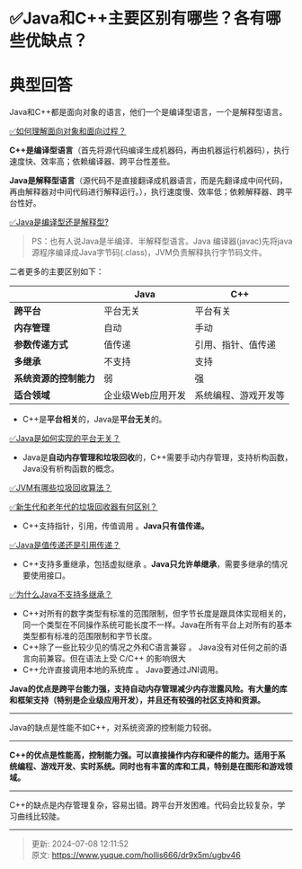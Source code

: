 # ✅Java和C++主要区别有哪些？各有哪些优缺点？

# 典型回答


Java和C++都是面向对象的语言，他们一个是编译型语言，一个是解释型语言。



[✅如何理解面向对象和面向过程？](https://www.yuque.com/hollis666/dr9x5m/sy3eyr)



**C++是编译型语言**（首先将源代码编译生成机器码，再由机器运行机器码），执行速度快、效率高；依赖编译器、跨平台性差些。



**Java是解释型语言**（源代码不是直接翻译成机器语言，而是先翻译成中间代码，再由解释器对中间代码进行解释运行。），执行速度慢、效率低；依赖解释器、跨平台性好。



[✅Java是编译型还是解释型?](https://www.yuque.com/hollis666/dr9x5m/ylde5u)



> PS：也有人说Java是半编译、半解释型语言。Java 编译器(javac)先将java源程序编译成Java字节码(.class)，JVM负责解释执行字节码文件。
>



二者更多的主要区别如下：



| | **Java** | **C++** |
| --- | --- | --- |
| **跨平台** | 平台无关 | 平台有关 |
| **内存管理** | 自动 | 手动 |
| **参数传递方式** | 值传递 | 引用、指针、值传递 |
| **多继承** | 不支持 | 支持 |
| **系统资源的控制能力** | 弱 | 强 |
| **适合领域** | 企业级Web应用开发 | 系统编程、游戏开发等 |




+ C++是**平台相关**的，Java是**平台无关**的。

[✅Java是如何实现的平台无关？](https://www.yuque.com/hollis666/dr9x5m/wgcs7a)

+ Java是**自动内存管理和垃圾回收**的，C++需要手动内存管理，支持析构函数，Java没有析构函数的概念。

[✅JVM有哪些垃圾回收算法？](https://www.yuque.com/hollis666/dr9x5m/sinedm)



[✅新生代和老年代的垃圾回收器有何区别？](https://www.yuque.com/hollis666/dr9x5m/nqra2l)



+ C++支持指针，引用，传值调用 。**Java只有值传递。**

[✅Java是值传递还是引用传递？](https://www.yuque.com/hollis666/dr9x5m/lbdoqe)



+ C++支持多重继承，包括虚拟继承 。**Java只允许单继承**，需要多继承的情况要使用接口。

[✅为什么Java不支持多继承？](https://www.yuque.com/hollis666/dr9x5m/uegateiyswx40n33)



+ C++对所有的数字类型有标准的范围限制，但字节长度是跟具体实现相关的，同一个类型在不同操作系统可能长度不一样。Java在所有平台上对所有的基本类型都有标准的范围限制和字节长度。
+ C++除了一些比较少见的情况之外和C语言兼容 。 Java没有对任何之前的语言向前兼容。但在语法上受 C/C++ 的影响很大
+ C++允许直接调用本地的系统库 。 Java要通过JNI调用。



**Java的优点是跨平台能力强，支持自动内存管理减少内存泄露风险。有大量的库和框架支持（特别是企业级应用开发），并且还有较强的社区支持和资源。**

****

Java的缺点是性能不如C++，对系统资源的控制能力较弱。

****

**C++的优点是性能高，控制能力强。可以直接操作内存和硬件的能力。适用于系统编程、游戏开发、实时系统。同时也有丰富的库和工具，特别是在图形和游戏领域。**

****

C++的缺点是内存管理复杂，容易出错。跨平台开发困难。代码会比较复杂，学习曲线比较陡。

****



> 更新: 2024-07-08 12:11:52  
> 原文: <https://www.yuque.com/hollis666/dr9x5m/ugbv46>
